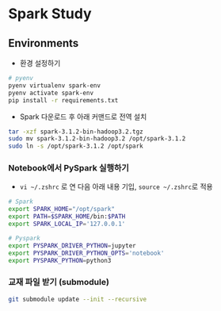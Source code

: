 # Spark Study

## Environments

- 환경 설정하기

```sh
# pyenv
pyenv virtualenv spark-env
pyenv activate spark-env
pip install -r requirements.txt
```

- Spark 다운로드 후 아래 커맨드로 전역 설치

```sh
tar -xzf spark-3.1.2-bin-hadoop3.2.tgz
sudo mv spark-3.1.2-bin-hadoop3.2 /opt/spark-3.1.2
sudo ln -s /opt/spark-3.1.2 /opt/spark
```

### Notebook에서 PySpark 실행하기

- `vi ~/.zshrc` 로 연 다음 아래 내용 기입, `source ~/.zshrc`로 적용

```sh
# Spark
export SPARK_HOME="/opt/spark"
export PATH=$SPARK_HOME/bin:$PATH
export SPARK_LOCAL_IP='127.0.0.1'

# Pyspark
export PYSPARK_DRIVER_PYTHON=jupyter
export PYSPARK_DRIVER_PYTHON_OPTS='notebook'
export PYSPARK_PYTHON=python3
```

### 교재 파일 받기 (submodule)

```sh
git submodule update --init --recursive
```